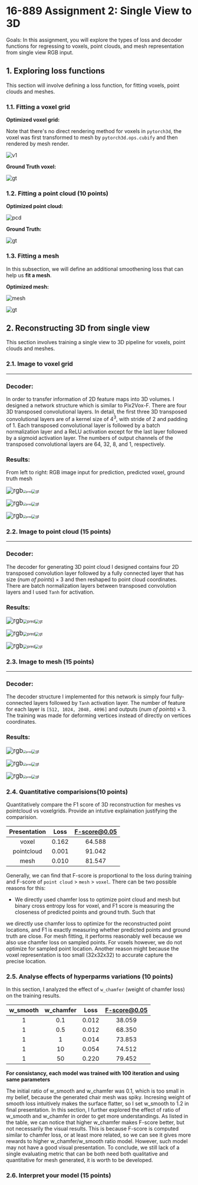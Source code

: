 # 16-889 Assignment 2: Single View to 3D

Goals: In this assignment, you will explore the types of loss and decoder functions for regressing to voxels, point clouds, and mesh representation from single view RGB input. 

## 1. Exploring loss functions
This section will involve defining a loss function, for fitting voxels, point clouds and meshes.

### 1.1. Fitting a voxel grid
**Optimized voxel grid:**

Note that there's no direct rendering method for voxels in `pytorch3d`, the voxel was first transformed to mesh by `pytorch3d.ops.cubify` and then rendered by mesh render.



![v1](voxelsrc.png)

**Ground Truth voxel:**

![gt](voxeltgt.png)

### 1.2. Fitting a point cloud (10 points)
**Optimized point cloud:**

![pcd](t1.png)

**Ground Truth:**

![gt](t2.png)

### 1.3. Fitting a mesh
In this subsection, we will define an additional smoothening loss that can help us <b> fit a mesh</b>.

**Optimized mesh:**

![mesh](meshsrc.png)

![gt](meshtgt.png)

## 2. Reconstructing 3D from single view

This section involves training a single view to 3D pipeline for voxels, point clouds and meshes.

### 2.1. Image to voxel grid
---
### Decoder:
In order to transfer information of 2D feature maps into 3D volumes. I designed a network structure which is similar to Pix2Vox-F. There are four 3D transposed convolutional layers. In detail, the first three 3D transposed convolutional layers are of a kernel size of $4^3$, with stride of 2 and padding of 1. Each transposed convolutional layer is followed by a batch normalization layer and a ReLU activation except for the last layer followed by a sigmoid activation layer. The numbers of output channels of the transposed convolutional layers are 64, 32, 8, and 1, respectively.

### Results:

From left to right: RGB image input for prediction, predicted voxel, ground truth mesh

<img src="figures/vox/gt_img_0.png" alt="rgb" style="zoom:120%;" /><img src="figures/vox/vox_0.png" alt="pred" style="zoom:50%;" /><img src="figures/vox/gt_mesh_0.png" alt="gt" style="zoom:70%;" />

<img src="figures/vox/gt_img_150.png" alt="rgb" style="zoom:120%;" /><img src="figures/vox/vox_150.png" alt="pred" style="zoom:50%;" /><img src="figures/vox/gt_mesh_150.png" alt="gt" style="zoom:70%;" />

<img src="figures/vox/gt_img_70.png" alt="rgb" style="zoom:120%;" /><img src="figures/vox/vox_70.png" alt="pred" style="zoom:50%;" /><img src="figures/vox/gt_mesh_70.png" alt="gt" style="zoom:70%;" />

### 2.2. Image to point cloud (15 points)

---
### Decoder:

The decoder for generating 3D point cloud I designed contains four 2D transposed convolution layer followed by a fully connected layer that has size $(num\;of\;points)\times3$ and then reshaped to point cloud coordinates. There are batch normalization layers between transposed convolution layers and I used `Tanh` for activation.  

### Results:
<img src="figures/point/gt_img_0.png" alt="rgb" style="zoom:120%;" /><img src="figures/point/point_0.png" alt="pred" style="zoom:70%;" /><img src="figures/point/gt_mesh_0.png" alt="gt" style="zoom:70%;" />



<img src="figures/point/gt_img_10.png" alt="rgb" style="zoom:120%;" /><img src="figures/point/point_10.png" alt="pred" style="zoom:70%;" /><img src="figures/point/gt_mesh_70.png" alt="gt" style="zoom:70%;" />

<img src="figures/point/gt_img_200.png" alt="rgb" style="zoom:120%;" /><img src="figures/point/point_200.png" alt="pred" style="zoom:70%;" /><img src="figures/point/gt_mesh_200.png" alt="gt" style="zoom:70%;" />

### 2.3. Image to mesh (15 points)
---
### Decoder:

The decoder structure I implemented for this network is simply four fully-connected layers followed by `Tanh` activation layer. The number of feature for each layer is `[512, 1024, 2048, 4096]` and outputs $(num\;of\;points)\times3$. The training was made for deforming vertices instead of directly on vertices coordinates.

### Results:

<img src="figures/mesh/gt_img_0.png" alt="rgb" style="zoom:120%;" /><img src="figures/mesh/mesh_0.png" alt="pred" style="zoom:50%;" /><img src="figures/mesh/gt_mesh_0.png" alt="gt" style="zoom:70%;" />



<img src="figures/mesh/gt_img_70.png" alt="rgb" style="zoom:120%;" /><img src="figures/mesh/mesh_70.png" alt="pred" style="zoom:50%;" /><img src="figures/mesh/gt_mesh_70.png" alt="gt" style="zoom:70%;" />

<img src="figures/mesh/gt_img_120.png" alt="rgb" style="zoom:120%;" /><img src="figures/mesh/mesh_120.png" alt="pred" style="zoom:50%;" /><img src="figures/mesh/gt_mesh_120.png" alt="gt" style="zoom:70%;" />



### 2.4. Quantitative comparisions(10 points)

Quantitatively compare the F1 score of 3D reconstruction for meshes vs pointcloud vs voxelgrids.
Provide an intutive explaination justifying the comparision.

| Presentation | Loss  | F-score@0.05 |
| :----------: | :---: | :----------: |
|    voxel     | 0.162 |    64.588    |
|  pointcloud  | 0.001 |    91.042    |
|     mesh     | 0.010 |    81.547    |

Generally, we can find that F-score is proportional to the loss during training and F-score of `point cloud` > `mesh` > `voxel`. There can be two possible reasons for this: 
* We directly used chamfer loss to optimize point cloud and mesh but binary cross entropy loss for voxel, and F1 score is measuring the closeness of predicted points and ground truth. Such that  

we directly use chamfer loss to optimize for the reconstructed point locations, and F1 is exactly measuring whether predicted points and ground truth are close. For mesh fitting, it performs reasonably well because we also use chamfer loss on sampled points. For voxels however, we do not optimize for sampled point location. Another reason might because the voxel representation is too small (32x32x32) to accurate capture the precise location.



### 2.5. Analyse effects of hyperparms variations (10 points)

In this section, I analyzed the effect of `w_chamfer` (weight of chamfer loss) on the training results.

| w_smooth | w_chamfer | Loss  | F-score@0.05 |
| :------: | :-------: | :---: | :----------: |
| 1       |    0.1    |  0.012  |  38.059   |
| 1       |    0.5    |  0.012  | 68.350  |
| 1       |    1    |  0.014  | 73.853 |
| 1       |    10    |  0.054  | 74.512  |
| 1       |    50    |  0.220  | 79.452  |


**For consistancy, each model was trained with 100 iteration and using same parameters**

The initial ratio of w_smooth and w_chamfer was 0.1, which is too small in my belief, because the generated chair mesh was spiky. Incresing weight of smooth loss intuitively makes the surface flatter, so I set w_smooth to 1.2 in final presentation. In this section, I further explored the effect of ratio of w_smooth and w_chamfer in order to get more understandings. As listed in the table, we can notice that higher w_chamfer makes F-score better, but not necessarily the visual results. This is because F-score is computed similar to chamfer loss, or at least more related, so we can see it gives more rewards to higher w_chamfer/w_smooth ratio model. However, such model may not have a good visual presentation. To conclude, we still lack of a single evaluating metric that can be both need both qualitative and quantitative for mesh generated, it is worth to be developed.

### 2.6. Interpret your model (15 points)

